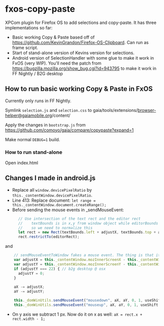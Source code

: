 fxos-copy-paste
===============

XPCom plugin for Firefox OS to add selections and copy-paste. It has three implementations so far:

* Basic working Copy & Paste based off of https://github.com/KevinGrandon/Firefox-OS-Clipboard. Can run as frame script.
* Start of stand-alone version of Kevins version for selections.
* Android version of SelectionHandler with some glue to make it work in FxOS (very WIP). You'll need the patch from
    https://bugzilla.mozilla.org/show_bug.cgi?id=943795 to make it work in FF Nightly / B2G desktop

## How to run basic working Copy & Paste in FxOS

Currently only runs in FF Nightly.

Symlink `selection.js` and `selection.css` to gaia/tools/extensions/browser-helper@gaiamobile.org/content/

Apply the changes in `bootstrap.js` from https://github.com/comoyo/gaia/compare/copypaste?expand=1

Make normal `DEBUG=1` build.

### How to run stand-alone

Open index.html

## Changes I made in android.js

* Replace all `window.devicePixelRatio` by `this._contentWindow.devicePixelRatio`.
* Line 413: Replace document: `let range = this._contentWindow.document.createRange();`
* Before sending the mouse events in _sendMouseEvent:

```js
      // Use intersection of the text rect and the editor rect
      //    textBounds is in x,y from window object while editorBounds is x,y from screen
      //    so we need to normalize this
      let rect = new Rect(textBounds.left + adjustX, textBounds.top + adjustY, textBounds.width, textBounds.height);
      rect.restrictTo(editorRect);
```

and

```js
    // sendMouseEventToWindow fakes a mouse event. The thing is that it only works if there is no chrome
    var adjustX = this._contentWindow.mozInnerScreenX - this._contentWindow.screenX;
    var adjustY = this._contentWindow.mozInnerScreenY - this._contentWindow.screenY;
    if (adjustY === 22) { // b2g desktop @ osx
      adjustY = 0;
    }
    
    aX -= adjustX;
    aY -= adjustY;

    this._domWinUtils.sendMouseEvent("mousedown", aX, aY, 0, 1, useShift ? Ci.nsIDOMNSEvent.SHIFT_MASK : 0, true);
    this._domWinUtils.sendMouseEvent("mouseup", aX, aY, 0, 1, useShift ? Ci.nsIDOMNSEvent.SHIFT_MASK : 0, true);
```

* On y axis we subtract 1 px. Now do it on x as well: `aX = rect.x + rect.width - 1;`